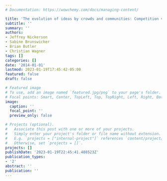 ```yaml
---
# Documentation: https://wowchemy.com/docs/managing-content/

title: 'The evolution of ideas by crowds and communities: Competition vs. cooperation'
subtitle: ''
summary: ''
authors:
- Jeffrey Nickerson
- Sabine Brunswicker
- Brian Butler
- Christian Wagner
tags: []
categories: []
date: '2014-01-01'
lastmod: 2023-01-19T17:45:42-05:00
featured: false
draft: false

# Featured image
# To use, add an image named `featured.jpg/png` to your page's folder.
# Focal points: Smart, Center, TopLeft, Top, TopRight, Left, Right, BottomLeft, Bottom, BottomRight.
image:
  caption: ''
  focal_point: ''
  preview_only: false

# Projects (optional).
#   Associate this post with one or more of your projects.
#   Simply enter your project's folder or file name without extension.
#   E.g. `projects = ["internal-project"]` references `content/project/deep-learning/index.md`.
#   Otherwise, set `projects = []`.
projects: []
publishDate: '2023-01-19T22:45:41.488523Z'
publication_types:
- '2'
abstract: ''
publication: ''
---
```

